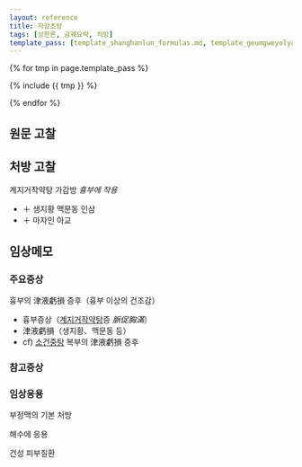 ```yaml
---
layout: reference
title: 자감초탕
tags: [상한론, 금궤요략, 처방]
template_pass: [template_shanghanlun_formulas.md, template_geumgweyolyag_formulas.md, template_etc_formulas.md]
---
```



{% for tmp in page.template_pass %}

{% include {{ tmp }} %}

{% endfor %}

## 원문 고찰


## 처방 고찰

계지거작약탕 가감방 _흉부에 작용_
* ＋ 생지황 맥문동 인삼
* ＋ 마자인 아교

## 임상메모


### 주요증상

흉부의 津液虧損 증후（흉부 이상의 건조감）
* 흉부증상（[계지거작약탕]({{site.formulaurl}}/계지거작약탕)증 _脈促胸滿_）
* 津液虧損（생지황、맥문동 등）
* cf) [소건중탕]({{site.formulaurl}}/소건중탕) 복부의 津液虧損 증후


### 참고증상


### 임상응용

부정맥의 기본 처방

해수에 응용

건성 피부질환

